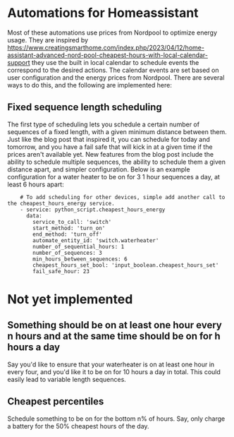 # Automations for Homeassistant
Most of these automations use prices from Nordpool to optimize energy usage. They are inspired by https://www.creatingsmarthome.com/index.php/2023/04/12/home-assistant-advanced-nord-pool-cheapest-hours-with-local-calendar-support they use the built in local calendar to schedule events the correspond to the desired actions. The calendar events are set based on user configuration and the energy prices from Nordpool. There are several ways to do this, and the following are implemented here:

## Fixed sequence length scheduling
The first type of scheduling lets you schedule a certain number of sequences of a fixed length, with a given minimum distance between them. Just like the blog post that inspired it, you can schedule for today and tomorrow, and you have a fail safe that will kick in at a given time if the prices aren't available yet. New features from the blog post include the ability to schedule multiple sequences, the ability to schedule them a given distance apart, and simpler configuration. Below is an example configuration for a water heater to be on for 3 1 hour sequences a day, at least 6 hours apart:

```
    # To add scheduling for other devices, simple add another call to the cheapest_hours_energy service.
    - service: python_script.cheapest_hours_energy
      data:
        service_to_call: 'switch'
        start_method: 'turn_on'
        end_method: 'turn_off'
        automate_entity_id: 'switch.waterheater'
        number_of_sequential_hours: 1
        number_of_sequences: 3
        min_hours_between_sequences: 6
        cheapest_hours_set_bool: 'input_boolean.cheapest_hours_set'
        fail_safe_hour: 23
```

# Not yet implemented

## Something should be on at least one hour every n hours and at the same time should be on for h hours a day
Say you'd like to ensure that your waterheater is on at least one hour in every four, and you'd like it to be on for 10 hours a day in total. This could easily lead to variable length sequences.

## Cheapest percentiles
Schedule something to be on for the bottom n% of hours. Say, only charge a battery for the 50% cheapest hours of the day.


